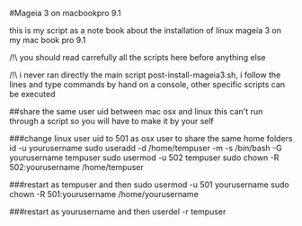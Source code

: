 #Mageia 3 on macbookpro 9.1

this is  my script as a note book about the installation of linux mageia 3 on my mac book pro 9.1

/!\ you should read carrefully all the scripts here before anything else 

/!\ i never ran directly the main script post-install-mageia3.sh, i follow the lines and type commands by hand on a console, other specific scripts can be executed


##share the same user uid between mac osx and linux
this can't run through a script so you will have to make it by your self

###change linux user uid to 501 as osx user to share the same home folders
id -u yourusername
sudo useradd -d /home/tempuser -m -s /bin/bash -G yourusername tempuser
sudo usermod -u 502 tempuser
sudo chown -R 502:yourusername /home/tempuser

###restart as tempuser and then
sudo usermod -u 501 yourusername
sudo chown -R 501:yourusername /home/yourusername
 
###restart as yourusername and then
userdel -r tempuser
 